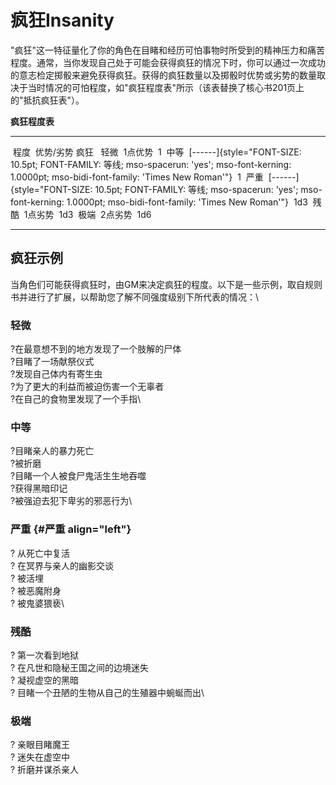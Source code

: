 # 疯狂Insanity

"疯狂"这一特征量化了你的角色在目睹和经历可怕事物时所受到的精神压力和痛苦程度。通常，当你发现自己处于可能会获得疯狂的情况下时，你可以通过一次成功的意志检定掷骰来避免获得疯狂。获得的疯狂数量以及掷骰时优势或劣势的数量取决于当时情况的可怕程度，如"疯狂程度表"所示（该表替换了核心书201页上的"抵抗疯狂表"）。

**疯狂程度表**

  ------- --------------------------------------------------------------------------------------------------------------------------------------------------- -------
   程度    优势/劣势                                                                                                                                          疯狂 
   轻微    1点优势                                                                                                                                             1
   中等    [------]{style="FONT-SIZE: 10.5pt; FONT-FAMILY: 等线; mso-spacerun: 'yes'; mso-font-kerning: 1.0000pt; mso-bidi-font-family: 'Times New Roman'"}    1
   严重    [------]{style="FONT-SIZE: 10.5pt; FONT-FAMILY: 等线; mso-spacerun: 'yes'; mso-font-kerning: 1.0000pt; mso-bidi-font-family: 'Times New Roman'"}    1d3
   残酷    1点劣势                                                                                                                                             1d3
   极端    2点劣势                                                                                                                                             1d6
  ------- --------------------------------------------------------------------------------------------------------------------------------------------------- -------

## 疯狂示例

当角色们可能获得疯狂时，由GM来决定疯狂的程度。以下是一些示例，取自规则书并进行了扩展，以帮助您了解不同强度级别下所代表的情况：\

### 轻微

?在最意想不到的地方发现了一个肢解的尸体\
?目睹了一场献祭仪式\
?发现自己体内有寄生虫\
?为了更大的利益而被迫伤害一个无辜者\
?在自己的食物里发现了一个手指\

### 中等

?目睹亲人的暴力死亡\
?被折磨\
?目睹一个人被食尸鬼活生生地吞噬\
?获得黑暗印记\
?被强迫去犯下卑劣的邪恶行为\

### 严重 {#严重 align="left"}

? 从死亡中复活\
? 在冥界与亲人的幽影交谈\
? 被活埋\
? 被恶魔附身\
? 被鬼婆猥亵\

### 残酷

? 第一次看到地狱\
? 在凡世和隐秘王国之间的边境迷失\
? 凝视虚空的黑暗\
? 目睹一个丑陋的生物从自己的生殖器中蜿蜒而出\

### 极端 

? 亲眼目睹魔王\
? 迷失在虚空中\
? 折磨并谋杀亲人
